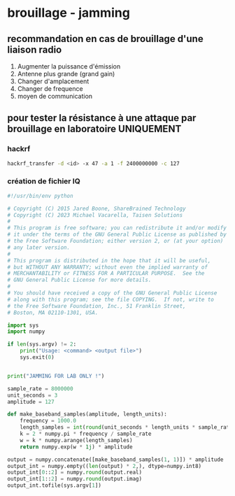 # brouillage - jamming

## recommandation en cas de brouillage d'une liaison radio

1. Augmenter la puissance d'émission
2. Antenne plus grande (grand gain)
3. Changer d'amplacement
4. Changer de frequence
5. moyen de communication

## pour tester la résistance à une attaque par brouillage en **laboratoire UNIQUEMENT**

### hackrf

```sh
hackrf_transfer -d <id> -x 47 -a 1 -f 2400000000 -c 127
```

### création de fichier IQ

```python
#!/usr/bin/env python

# Copyright (C) 2015 Jared Boone, ShareBrained Technology
# Copyright (C) 2023 Michael Vacarella, Taisen Solutions
#
# This program is free software; you can redistribute it and/or modify
# it under the terms of the GNU General Public License as published by
# the Free Software Foundation; either version 2, or (at your option)
# any later version.
#
# This program is distributed in the hope that it will be useful,
# but WITHOUT ANY WARRANTY; without even the implied warranty of
# MERCHANTABILITY or FITNESS FOR A PARTICULAR PURPOSE.  See the
# GNU General Public License for more details.
#
# You should have received a copy of the GNU General Public License
# along with this program; see the file COPYING.  If not, write to
# the Free Software Foundation, Inc., 51 Franklin Street,
# Boston, MA 02110-1301, USA.

import sys
import numpy

if len(sys.argv) != 2:
	print("Usage: <command> <output file>")
	sys.exit(0)


print("JAMMING FOR LAB ONLY !")

sample_rate = 8000000
unit_seconds = 3
amplitude = 127

def make_baseband_samples(amplitude, length_units):
	frequency = 1000.0
	length_samples = int(round(unit_seconds * length_units * sample_rate))
	k = 2 * numpy.pi * frequency / sample_rate
	w = k * numpy.arange(length_samples)
	return numpy.exp(w * 1j) * amplitude

output = numpy.concatenate([make_baseband_samples(1, 1)]) * amplitude
output_int = numpy.empty((len(output) * 2,), dtype=numpy.int8)
output_int[0::2] = numpy.round(output.real)
output_int[1::2] = numpy.round(output.imag)
output_int.tofile(sys.argv[1])
```
